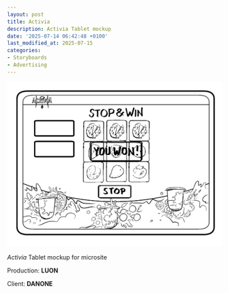 ```yaml
---
layout: post
title: Activia 
description: Activia Tablet mockup
date: '2025-07-14 06:42:48 +0100'
last_modified_at: 2025-07-15
categories:
- Storyboards
- Advertising
---
```


![Activia tablet mockup](/images/storyboard_danone_activia_web.png)


*Activia* Tablet mockup for microsite

Production: **LUON**

Client: **DANONE**